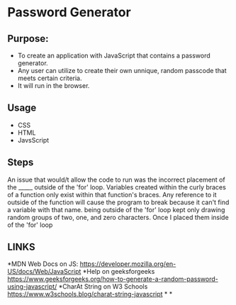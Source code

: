 # Password Generator
## Purpose:
 * To create an application with JavaScript that contains a password generator. 
 * Any user can utilize to create their own unnique, random passcode that meets certain criteria.
 * It will run in the browser.

## Usage
 * CSS
 * HTML
 * JavsScript

 ## Steps
 An issue that would/t allow the code to run was the incorrect placement of the _____ outside of the 'for' loop. Variables created within the curly braces of a function only exist within that function's braces. Any reference to it outside of the function will cause the program to break because it can't find a variable with that name. being outside of the 'for' loop kept only drawing random groups of two, one, and zero characters. Once I placed them inside of the 'for' loop


 ## LINKS
  *MDN Web Docs on JS: https://developer.mozilla.org/en-US/docs/Web/JavaScript
  *Help on geeksforgeeks https://www.geeksforgeeks.org/how-to-generate-a-random-password-using-javascript/
  *CharAt String on W3 Schools https://www.w3schools.blog/charat-string-javascript
  *
  *
 

